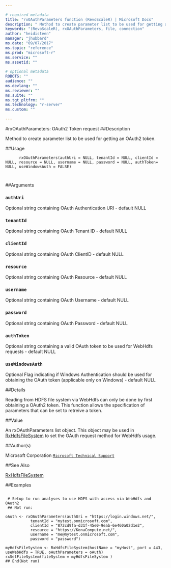 ```yaml
--- 
 
# required metadata 
title: "rxOAuthParameters function (RevoScaleR) | Microsoft Docs" 
description: " Method to create parameter list to be used for getting an OAuth2 token. " 
keywords: "(RevoScaleR), rxOAuthParameters, file, connection" 
author: "heidisteen" 
manager: "jhubbard" 
ms.date: "09/07/2017" 
ms.topic: "reference" 
ms.prod: "microsoft-r" 
ms.service: "" 
ms.assetid: "" 
 
# optional metadata 
ROBOTS: "" 
audience: "" 
ms.devlang: "" 
ms.reviewer: "" 
ms.suite: "" 
ms.tgt_pltfrm: "" 
ms.technology: "r-server" 
ms.custom: "" 
 
--- 
```

 
 
 #rxOAuthParameters: OAuth2 Token request 
 ##Description
 
Method to create parameter list to be used for getting an OAuth2 token.
 
 
 ##Usage

```   
      rxOAuthParameters(authUri = NULL, tenantId = NULL, clientId = NULL, resource = NULL, username = NULL, password = NULL, authToken= NULL, useWindowsAuth = FALSE)
  	
 
```
 
 ##Arguments

   
  
    
 ### `authUri`
 Optional string containing OAuth Authentication URI - default NULL  
   
    
 ### `tenantId`
 Optional string containing OAuth Tenant ID - default NULL  
  
    
 ### `clientId`
 Optional string containing OAuth ClientID - default NULL  
  
    
 ### `resource`
 Optional string containing OAuth Resource  - default NULL  
  
    
 ### `username`
 Optional string containing OAuth Username - default NULL  
  
    
 ### `password`
 Optional string containing OAuth Password - default NULL  
  
    
 ### `authToken`
 Optional string containing a valid OAuth token to be used for WebHdfs requests - default NULL  
  
    
 ### `useWindowsAuth`
 Optional Flag indicating if Windows Authentication should be used for obtaining the OAuth token (applicable only on Windows) - default NULL  
  
  
 
 
 ##Details
 
Reading from HDFS file system via WebHdfs can only be done by first obtaining a OAuth2 token. This function
allows the specification of parameters that can be set to retreive a token.
 
 
 
 ##Value
 
An rxOAuthParameters list object. This object may be used in
[RxHdfsFileSystem](RxHdfsFileSystem.md) to set the OAuth request method for WebHdfs usage.
 
 ##Author(s)
 
Microsoft Corporation [`Microsoft Technical Support`](https://go.microsoft.com/fwlink/?LinkID=698556&clcid=0x409)

 
 
 ##See Also
 
[RxHdfsFileSystem](RxHdfsFileSystem.md)
   
 ##Examples

 ```
   
  # Setup to run analyses to use HDFS with access via WebHdfs and OAuth2
  ## Not run:
 
oAuth <- rxOAuthParameters(authUri = "https://login.windows.net/",
            tenantId = "mytest.onmicrosoft.com",
            clientId = "872cd9fa-d31f-45e0-9eab-6e460a02d1e2", 
            resource = "https://KonaCompute.net/", 
            username = "me@mytest.onmicrosoft.com", 
            password = "password")

myHdfsFileSystem <- RxHdfsFileSystem(hostName = "myHost", port = 443, useWebHdfs = TRUE, oAuthParameters = oAuth)
rxSetFileSystem(fileSystem = myHdfsFileSystem )
 ## End(Not run) 
  
 
```
 
 
 
